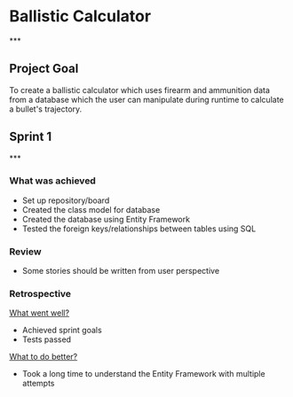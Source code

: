 <h1>Ballistic Calculator</h1>
***
<h2>Project Goal</h2>

To create a ballistic calculator which uses firearm and ammunition data from a database which the user can manipulate during runtime to calculate a bullet's trajectory.

<h2>Sprint 1</h2>
***

<h3>What was achieved</h3>

- Set up repository/board
- Created the class model for database
- Created the database using Entity Framework
- Tested the foreign keys/relationships between tables using SQL

<h3>Review</h3>

- Some stories should be written from user perspective

<h3>Retrospective</h3>

<u>What went well?</u>

- Achieved sprint goals
- Tests passed

<u>What to do better?</u>

- Took a long time to understand the Entity Framework with multiple attempts
